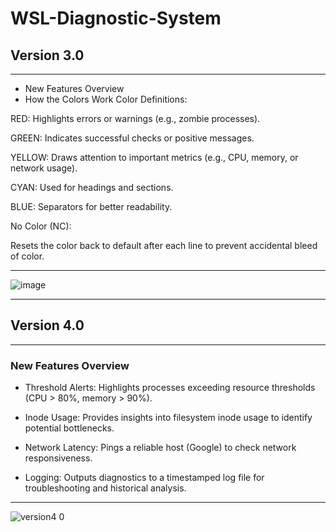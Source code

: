 # WSL-Diagnostic-System

## Version 3.0
---
- New Features Overview
- How the Colors Work
Color Definitions:

RED: Highlights errors or warnings (e.g., zombie processes).

GREEN: Indicates successful checks or positive messages.

YELLOW: Draws attention to important metrics (e.g., CPU, memory, or network usage).

CYAN: Used for headings and sections.

BLUE: Separators for better readability.

No Color (NC):

Resets the color back to default after each line to prevent accidental bleed of color.

---
![image](https://github.com/user-attachments/assets/5634e5fb-8365-4adb-a947-ee78c3e0ad16)

---
## Version 4.0
---
### New Features Overview
- Threshold Alerts:
Highlights processes exceeding resource thresholds (CPU > 80%, memory > 90%).

- Inode Usage:
Provides insights into filesystem inode usage to identify potential bottlenecks.
- Network Latency:
Pings a reliable host (Google) to check network responsiveness.
- Logging:
Outputs diagnostics to a timestamped log file for troubleshooting and historical analysis. 
---
![version4 0](https://github.com/user-attachments/assets/4be1a8d1-ea40-4c73-87d9-15d6d86d943c)

